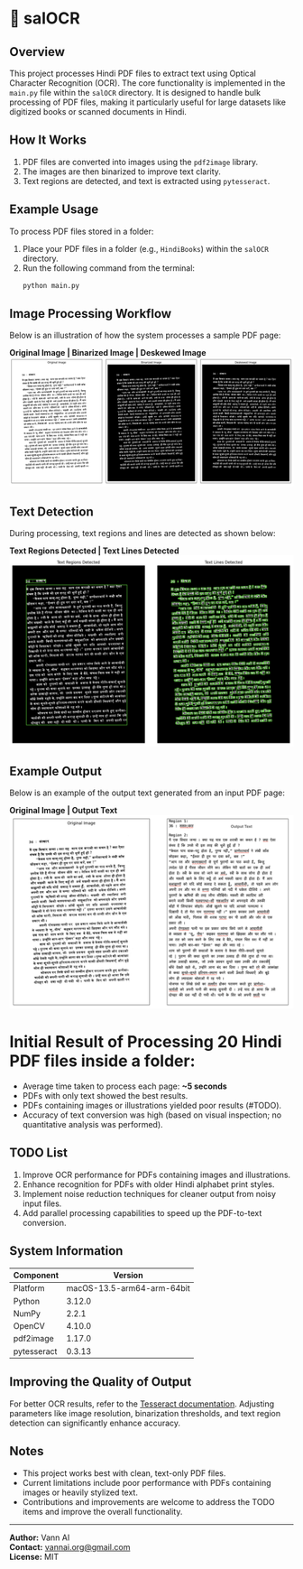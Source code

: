 # 🌳 **salOCR**

## Overview
This project processes Hindi PDF files to extract text using Optical Character Recognition (OCR). The core functionality is implemented in the `main.py` file within the `salOCR` directory. It is designed to handle bulk processing of PDF files, making it particularly useful for large datasets like digitized books or scanned documents in Hindi.

## How It Works
1. PDF files are converted into images using the `pdf2image` library.
2. The images are then binarized to improve text clarity.
3. Text regions are detected, and text is extracted using `pytesseract`.

## Example Usage
To process PDF files stored in a folder:

1. Place your PDF files in a folder (e.g., `HindiBooks`) within the `salOCR` directory.
2. Run the following command from the terminal:
   ```bash
   python main.py
   ```

## Image Processing Workflow
Below is an illustration of how the system processes a sample PDF page:

**Original Image | Binarized Image | Deskewed Image**
![Image Processing Workflow](assets/SalOCR_Binarization.png)


## Text Detection
During processing, text regions and lines are detected as shown below:

**Text Regions Detected | Text Lines Detected**
![Text Detection](assets/SalOCR_TextDetection.png)

## Example Output
Below is an example of the output text generated from an input PDF page:

**Original Image | Output Text**
![Output Example](assets/salOCR_output_text.png)

# Initial Result of Processing 20 Hindi PDF files inside a folder:
- Average time taken to process each page: **~5 seconds**
- PDFs with only text showed the best results.
- PDFs containing images or illustrations yielded poor results (#TODO).
- Accuracy of text conversion was high (based on visual inspection; no quantitative analysis was performed).

## TODO List
1. Improve OCR performance for PDFs containing images and illustrations.
2. Enhance recognition for PDFs with older Hindi alphabet print styles.
3. Implement noise reduction techniques for cleaner output from noisy input files.
4. Add parallel processing capabilities to speed up the PDF-to-text conversion.

## System Information
| Component    | Version          |
|--------------|------------------|
| Platform     | macOS-13.5-arm64-arm-64bit |
| Python       | 3.12.0           |
| NumPy        | 2.2.1            |
| OpenCV       | 4.10.0           |
| pdf2image    | 1.17.0           |
| pytesseract  | 0.3.13           |

## Improving the Quality of Output
For better OCR results, refer to the [Tesseract documentation](https://tesseract-ocr.github.io/tessdoc/ImproveQuality.html). Adjusting parameters like image resolution, binarization thresholds, and text region detection can significantly enhance accuracy.

## Notes
- This project works best with clean, text-only PDF files.
- Current limitations include poor performance with PDFs containing images or heavily stylized text.
- Contributions and improvements are welcome to address the TODO items and improve the overall functionality.

---
**Author:** Vann AI   
**Contact:** vannai.org@gmail.com  
**License:** MIT
